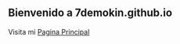 ## Bienvenido a 7demokin.github.io
Visita mi [Pagina Principal](https://github.com/7demokin/7demokin.github.io/index.html)
